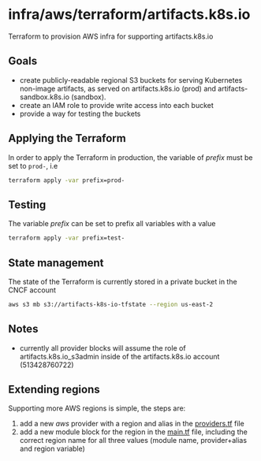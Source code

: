 # infra/aws/terraform/artifacts.k8s.io

Terraform to provision AWS infra for supporting artifacts.k8s.io

## Goals

- create publicly-readable regional S3 buckets for serving Kubernetes non-image artifacts,
  as served on artifacts.k8s.io (prod) and artifacts-sandbox.k8s.io (sandbox).
- create an IAM role to provide write access into each bucket
- provide a way for testing the buckets

## Applying the Terraform

In order to apply the Terraform in production, the variable of _prefix_ must be set to `prod-`, i.e

```bash
terraform apply -var prefix=prod-
```

## Testing

The variable _prefix_ can be set to prefix all variables with a value

```bash
terraform apply -var prefix=test-
```

## State management

The state of the Terraform is currently stored in a private bucket in the CNCF account

```bash
aws s3 mb s3://artifacts-k8s-io-tfstate --region us-east-2
```

## Notes

- currently all provider blocks will assume the role of artifacts.k8s.io_s3admin inside of the artifacts.k8s.io account (513428760722)

## Extending regions

Supporting more AWS regions is simple, the steps are:

1. add a new _aws_ provider with a region and alias in the [providers.tf](./providers.tf) file
2. add a new module block for the region in the [main.tf](./main.tf) file, including the correct region name for all three values (module name, provider+alias and region variable)
